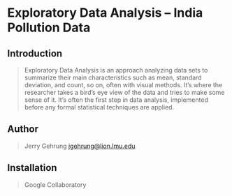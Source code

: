 # Exploratory Data Analysis – India Pollution Data

## Introduction

> Exploratory Data Analysis is an approach analyzing data sets to summarize their main characteristics such as mean, standard deviation, and count, so on, often with visual methods. It’s where the researcher takes a bird’s eye view of the data and tries to make some sense of it. It’s often the first step in data analysis, implemented before any formal statistical techniques are applied.

## Author

> Jerry Gehrung jgehrung@lion.lmu.edu

## Installation

> Google Collaboratory

